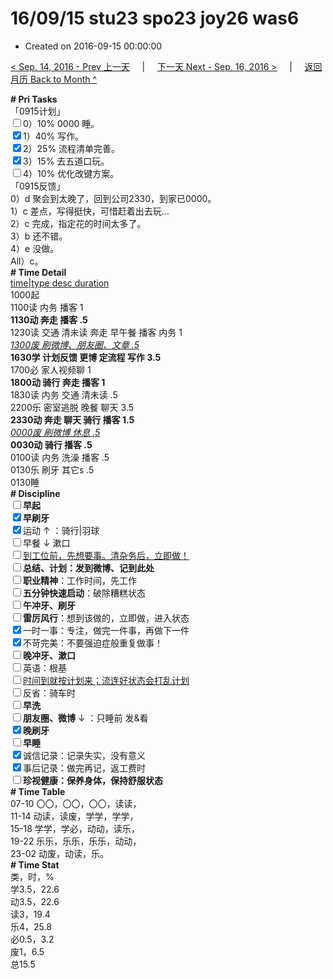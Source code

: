 # 16/09/15 stu23 spo23 joy26 was6

- Created on 2016-09-15 00:00:00

[< Sep. 14, 2016 - Prev 上一天](/_archived/lifelogs/2016/09/d14.md) &nbsp; &nbsp; | &nbsp; &nbsp; [下一天 Next - Sep. 16, 2016 >](/_archived/lifelogs/2016/09/d16.md) &nbsp; &nbsp; |  &nbsp; &nbsp; [返回月历 Back to Month ^](/_archived/lifelogs/2016/09/index.md)
<br/><div><b># Pri Tasks</b></div><div>「0915计划」</div><div><input type="checkbox"/>0）10% 0000 睡。</div><div><input checked="true" type="checkbox"/>1）40% 写作。</div><div><input checked="true" type="checkbox"/>2）25% 流程清单完善。</div><div><input checked="true" type="checkbox"/>3）15% 去五道口玩。</div><div><input type="checkbox"/>4）10% 优化改键方案。</div><div>「0915反馈」</div><div>0）d 聚会到太晚了，回到公司2330，到家已0000。</div><div>1）c 差点，写得挺快，可惜赶着出去玩…</div><div>2）c 完成，指定花的时间太多了。</div><div>3）b 还不错。</div><div>4）e 没做。</div><div>All）c。</div><div><b># Time Detail</b></div><div><u>time|type desc duration</u></div><div>1000起</div><div>1100读 内务 播客 1</div><div><b>1130动 奔走 播客 .5</b></div><div>1230读 交通 清未读 奔走 早午餐 播客 内务 1</div><div><u><i>1300废 刷微博、朋友圈、文章 .5</i></u></div><div><b>1630学 计划反馈 更博 定流程 写作 3.5</b></div><div>1700必 家人视频聊 1</div><div><b>1800动 骑行 奔走 播客 1</b></div><div>1830读 内务 交通 清未读 .5</div><div>2200乐 密室逃脱 晚餐 聊天 3.5</div><div><b>2330动 奔走 聊天 骑行 播客 1.5</b></div><div><u><i>0000废 刷微博 休息 .5</i></u></div><div><b>0030动 骑行 播客 .5</b></div><div>0100读 内务 洗澡 播客 .5</div><div>0130乐 刷牙 其它s .5</div><div>0130睡</div><div><b># Discipline</b></div><div><b><input type="checkbox"/></b><b>早起</b></div><div><input checked="true" type="checkbox"/><b>早刷牙</b></div><div><input checked="true" type="checkbox"/>运动 ↑ ：骑行|羽球</div><div><input type="checkbox"/>早餐 ↓ 漱口</div><div><input type="checkbox"/><u>到工位前，先想要事。清杂务后，立即做！</u></div><div><input type="checkbox"/><b>总结、计划：发到微博、记到此处</b></div><div><input type="checkbox"/><b>职业精神</b>：工作时间，先工作</div><div><input type="checkbox"/><b>五分钟快速启动</b>：破除糟糕状态</div><div><input type="checkbox"/><b>午冲牙、刷牙</b></div><div><input type="checkbox"/><b>雷厉风行</b>：想到该做的，立即做，进入状态</div><div><input checked="true" type="checkbox"/>一时一事：专注，做完一件事，再做下一件</div><div><input checked="true" type="checkbox"/>不苛完美：不要强迫症般重复做事！</div><div><b><input type="checkbox"/></b><b>晚冲牙、漱口</b></div><div><input type="checkbox"/>英语：根基</div><div><u><input type="checkbox"/></u><u>时间到就按计划来；流连好状态会打乱计划</u></div><div><input type="checkbox"/>反省：骑车时</div><div><input type="checkbox"/><b>早洗</b></div><div><b><input type="checkbox"/></b><b>朋友圈、微博</b> ↓ ：只睡前 发&amp;看</div><div><input checked="true" type="checkbox"/><b>晚刷牙</b></div><div><input type="checkbox"/><b>早睡</b></div><div><input checked="true" type="checkbox"/>诚信记录：记录失实，没有意义</div><div><input checked="true" type="checkbox"/>事后记录：做完再记，返工费时</div><div><b><input type="checkbox"/></b><b>珍视健康：保养身体，保持舒服状态</b></div><div><b># Time Table</b></div><div>07-10 〇〇，〇〇，〇〇，读读，</div><div>11-14 动读，读废，学学，学学，</div><div>15-18 学学，学必，动动，读乐，</div><div>19-22 乐乐，乐乐，乐乐，动动，</div><div>23-02 动废，动读，乐。</div><div><b># Time Stat</b></div><div>类，时，%</div><div>学3.5，22.6</div><div>动3.5，22.6</div><div>读3，19.4</div><div>乐4，25.8</div><div>必0.5，3.2</div><div>废1，6.5</div><div>总15.5</div>
